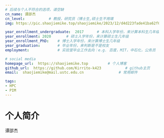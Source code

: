 ```yaml
---
# 后续与个人不符合的选项，请空缺
cn_name: 谭邵杰
cn_level:           # 教授，研究员（博士生,硕士生不用填
img: https://pic.shaojiemike.top/shaojiemike/2023/12/d4d223fade41ba62f09917f864b27c7e.png # 头像链接

year_enrollment_undergraduate:  2017      # 本科入学年份，来计算本科生几年级
year_enrollment: 2020       # 硕士入学年份，来计算硕士生几年级
year_enrollment_PhD:    # 博士入学年份，来计算博士生几年级
year_graduation:        # 毕业年份，来判断是不是校友
employment:             # 实验室毕业工作去向：e.g. 百度，MIT，中石化，公务员

# social media
homepage_url:  https://shaojiemike.top         # 个人博客
github_url:  https://github.com/Kirrito-k423           # github主页
email:  shaojiemike@mail.ustc.edu.cn                # 常用邮件

tags:
- HPC
- PIM
---
```


# 个人简介

谭邵杰